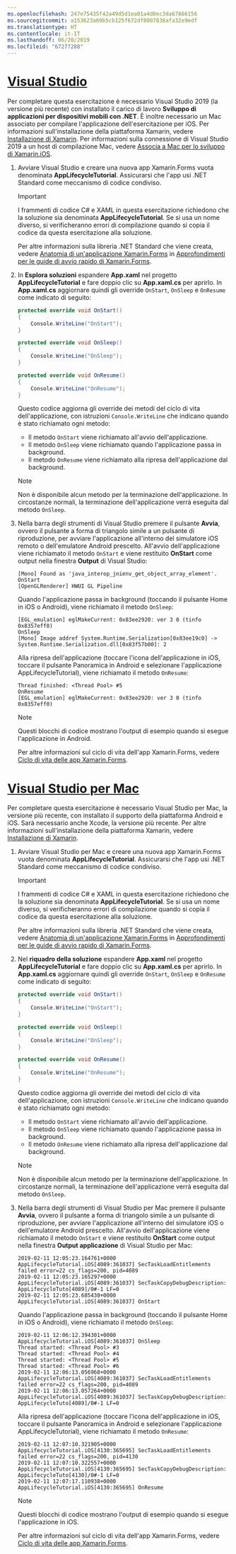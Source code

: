 ```yaml
---
ms.openlocfilehash: 247e75435f42a49d5d1ea01a4d0ec3da67866156
ms.sourcegitcommit: a153623a69b5cb125f672df8007838afa32e9edf
ms.translationtype: HT
ms.contentlocale: it-IT
ms.lasthandoff: 06/20/2019
ms.locfileid: "67277288"
---
```

# <a name="visual-studiotabvswin"></a>[Visual Studio](#tab/vswin)

Per completare questa esercitazione è necessario Visual Studio 2019 (la versione più recente) con installato il carico di lavoro **Sviluppo di applicazioni per dispositivi mobili con .NET**. È inoltre necessario un Mac associato per compilare l'applicazione dell'esercitazione per iOS. Per informazioni sull'installazione della piattaforma Xamarin, vedere [Installazione di Xamarin](~/get-started/installation/index.md). Per informazioni sulla connessione di Visual Studio 2019 a un host di compilazione Mac, vedere [Associa a Mac per lo sviluppo di Xamarin.iOS](~/ios/get-started/installation/windows/connecting-to-mac/index.md).

1. Avviare Visual Studio e creare una nuova app Xamarin.Forms vuota denominata **AppLifecycleTutorial**. Assicurarsi che l'app usi .NET Standard come meccanismo di codice condiviso.

    > [!IMPORTANT]
    > I frammenti di codice C# e XAML in questa esercitazione richiedono che la soluzione sia denominata **AppLifecycleTutorial**. Se si usa un nome diverso, si verificheranno errori di compilazione quando si copia il codice da questa esercitazione alla soluzione.

    Per altre informazioni sulla libreria .NET Standard che viene creata, vedere [Anatomia di un'applicazione Xamarin.Forms](~/get-started/first-app/index.md) in [Approfondimenti per le guide di avvio rapido di Xamarin.Forms](~/get-started/first-app/index.md).

1. In **Esplora soluzioni** espandere **App.xaml** nel progetto **AppLifecycleTutorial** e fare doppio clic su **App.xaml.cs** per aprirlo. In **App.xaml.cs** aggiornare quindi gli override `OnStart`, `OnSleep` e `OnResume` come indicato di seguito:

    ```csharp
    protected override void OnStart()
    {
        Console.WriteLine("OnStart");
    }

    protected override void OnSleep()
    {
        Console.WriteLine("OnSleep");
    }

    protected override void OnResume()
    {
        Console.WriteLine("OnResume");
    }
    ```

    Questo codice aggiorna gli override dei metodi del ciclo di vita dell'applicazione, con istruzioni `Console.WriteLine` che indicano quando è stato richiamato ogni metodo:

    - Il metodo `OnStart` viene richiamato all'avvio dell'applicazione.
    - Il metodo `OnSleep` viene richiamato quando l'applicazione passa in background.
    - Il metodo `OnResume` viene richiamato alla ripresa dell'applicazione dal background.

    > [!NOTE]
    > Non è disponibile alcun metodo per la terminazione dell'applicazione. In circostanze normali, la terminazione dell'applicazione verrà eseguita dal metodo `OnSleep`.

1. Nella barra degli strumenti di Visual Studio premere il pulsante **Avvia**, ovvero il pulsante a forma di triangolo simile a un pulsante di riproduzione, per avviare l'applicazione all'interno del simulatore iOS remoto o dell'emulatore Android prescelto. All'avvio dell'applicazione viene richiamato il metodo `OnStart` e viene restituito **OnStart** come output nella finestra **Output** di Visual Studio:

    ```
    [Mono] Found as 'java_interop_jnienv_get_object_array_element'.
    OnStart
    [OpenGLRenderer] HWUI GL Pipeline
    ```

    Quando l'applicazione passa in background (toccando il pulsante Home in iOS o Android), viene richiamato il metodo `OnSleep`:

    ```
    [EGL_emulation] eglMakeCurrent: 0x83ee2920: ver 3 0 (tinfo 0x8357eff0)
    OnSleep
    [Mono] Image addref System.Runtime.Serialization[0x83ee19c0] -> System.Runtime.Serialization.dll[0x83f57b00]: 2
    ```

    Alla ripresa dell'applicazione (toccare l'icona dell'applicazione in iOS, toccare il pulsante Panoramica in Android e selezionare l'applicazione AppLifecycleTutorial), viene richiamato il metodo `OnResume`:

    ```
    Thread finished: <Thread Pool> #5
    OnResume
    [EGL_emulation] eglMakeCurrent: 0x83ee2920: ver 3 0 (tinfo 0x8357eff0)
    ```

    > [!NOTE]
    > Questi blocchi di codice mostrano l'output di esempio quando si esegue l'applicazione in Android.

    Per altre informazioni sul ciclo di vita dell'app Xamarin.Forms, vedere [Ciclo di vita delle app Xamarin.Forms](~/xamarin-forms/app-fundamentals/app-lifecycle.md).

# <a name="visual-studio-for-mactabvsmac"></a>[Visual Studio per Mac](#tab/vsmac)

Per completare questa esercitazione è necessario Visual Studio per Mac, la versione più recente, con installato il supporto della piattaforma Android e iOS. Sarà necessario anche Xcode, la versione più recente. Per altre informazioni sull'installazione della piattaforma Xamarin, vedere [Installazione di Xamarin](~/get-started/installation/index.md).

1. Avviare Visual Studio per Mac e creare una nuova app Xamarin.Forms vuota denominata **AppLifecycleTutorial**. Assicurarsi che l'app usi .NET Standard come meccanismo di codice condiviso.

    > [!IMPORTANT]
    > I frammenti di codice C# e XAML in questa esercitazione richiedono che la soluzione sia denominata **AppLifecycleTutorial**. Se si usa un nome diverso, si verificheranno errori di compilazione quando si copia il codice da questa esercitazione alla soluzione.

    Per altre informazioni sulla libreria .NET Standard che viene creata, vedere [Anatomia di un'applicazione Xamarin.Forms](~/get-started/first-app/index.md) in [Approfondimenti per le guide di avvio rapido di Xamarin.Forms](~/get-started/first-app/index.md).

1. Nel **riquadro della soluzione** espandere **App.xaml** nel progetto **AppLifecycleTutorial** e fare doppio clic su **App.xaml.cs** per aprirlo. In **App.xaml.cs** aggiornare quindi gli override `OnStart`, `OnSleep` e `OnResume` come indicato di seguito:

    ```csharp
    protected override void OnStart()
    {
        Console.WriteLine("OnStart");
    }

    protected override void OnSleep()
    {
        Console.WriteLine("OnSleep");
    }

    protected override void OnResume()
    {
        Console.WriteLine("OnResume");
    }
    ```

    Questo codice aggiorna gli override dei metodi del ciclo di vita dell'applicazione, con istruzioni `Console.WriteLine` che indicano quando è stato richiamato ogni metodo:

    - Il metodo `OnStart` viene richiamato all'avvio dell'applicazione.
    - Il metodo `OnSleep` viene richiamato quando l'applicazione passa in background.
    - Il metodo `OnResume` viene richiamato alla ripresa dell'applicazione dal background.

    > [!NOTE]
    > Non è disponibile alcun metodo per la terminazione dell'applicazione. In circostanze normali, la terminazione dell'applicazione verrà eseguita dal metodo `OnSleep`.

1. Nella barra degli strumenti di Visual Studio per Mac premere il pulsante **Avvia**, ovvero il pulsante a forma di triangolo simile a un pulsante di riproduzione, per avviare l'applicazione all'interno del simulatore iOS o dell'emulatore Android prescelto. All'avvio dell'applicazione viene richiamato il metodo `OnStart` e viene restituito **OnStart** come output nella finestra **Output applicazione** di Visual Studio per Mac:

    ```
    2019-02-11 12:05:23.164761+0000 AppLifecycleTutorial.iOS[4089:361037] SecTaskLoadEntitlements failed error=22 cs_flags=200, pid=4089
    2019-02-11 12:05:23.165297+0000 AppLifecycleTutorial.iOS[4089:361037] SecTaskCopyDebugDescription: AppLifecycleTuto[4089]/0#-1 LF=0
    2019-02-11 12:05:23.685430+0000 AppLifecycleTutorial.iOS[4089:361037] OnStart
    ```

    Quando l'applicazione passa in background (toccando il pulsante Home in iOS o Android), viene richiamato il metodo `OnSleep`:

    ```
    2019-02-11 12:06:12.394301+0000 AppLifecycleTutorial.iOS[4089:361037] OnSleep
    Thread started: <Thread Pool> #3
    Thread started: <Thread Pool> #4
    Thread started: <Thread Pool> #5
    Thread started: <Thread Pool> #6
    2019-02-11 12:06:13.056968+0000 AppLifecycleTutorial.iOS[4089:361037] SecTaskLoadEntitlements failed error=22 cs_flags=200, pid=4089
    2019-02-11 12:06:13.057264+0000 AppLifecycleTutorial.iOS[4089:361037] SecTaskCopyDebugDescription: AppLifecycleTuto[4089]/0#-1 LF=0
    ```

    Alla ripresa dell'applicazione (toccare l'icona dell'applicazione in iOS, toccare il pulsante Panoramica in Android e selezionare l'applicazione AppLifecycleTutorial), viene richiamato il metodo `OnResume`:

    ```
    2019-02-11 12:07:10.321905+0000 AppLifecycleTutorial.iOS[4130:365695] SecTaskLoadEntitlements failed error=22 cs_flags=200, pid=4130
    2019-02-11 12:07:10.322557+0000 AppLifecycleTutorial.iOS[4130:365695] SecTaskCopyDebugDescription: AppLifecycleTuto[4130]/0#-1 LF=0
    2019-02-11 12:07:17.110938+0000 AppLifecycleTutorial.iOS[4130:365695] OnResume
    ```

    > [!NOTE]
    > Questi blocchi di codice mostrano l'output di esempio quando si esegue l'applicazione in iOS.

    Per altre informazioni sul ciclo di vita dell'app Xamarin.Forms, vedere [Ciclo di vita delle app Xamarin.Forms](~/xamarin-forms/app-fundamentals/app-lifecycle.md).
